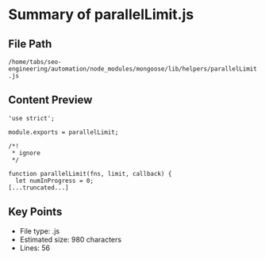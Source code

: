 # Summary of parallelLimit.js
  
## File Path
`/home/tabs/seo-engineering/automation/node_modules/mongoose/lib/helpers/parallelLimit.js`

## Content Preview
```
'use strict';

module.exports = parallelLimit;

/*!
 * ignore
 */

function parallelLimit(fns, limit, callback) {
  let numInProgress = 0;
[...truncated...]
```

## Key Points
- File type: .js
- Estimated size: 980 characters
- Lines: 56

